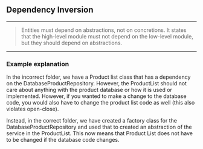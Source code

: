 ## Dependency Inversion
---

> Entities must depend on abstractions, not on concretions. It states that the high-level module must not depend on the low-level module, but they should depend on abstractions.

---
### Example explanation
In the incorrect folder, we have a Product list class that has a dependency on the DatabaseProductRepository. However, the ProductList should not care about anything with the product database or how it is used or implemented. However, if you wanted to make a change to the database code, you would also have to change the product list code as well (this also violates open-close).

Instead, in the correct folder, we have created a factory class for the DatabaseProductRepository and used that to created an abstraction of the service in the ProductList. This now means that Product List does not have to be changed if the database code changes.